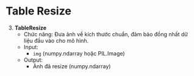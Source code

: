 # Table Resize

3. **TableResize**
   - Chức năng: Đưa ảnh về kích thước chuẩn, đảm bảo đồng nhất dữ liệu đầu vào cho mô hình.
   - Input:
       - `img` (numpy.ndarray hoặc PIL.Image)
   - Output:
       - Ảnh đã resize (numpy.ndarray)
